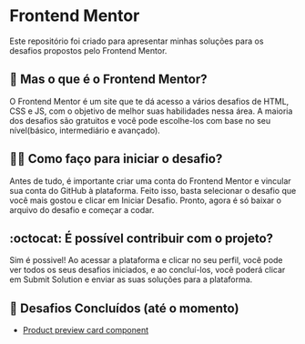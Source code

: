 <h1>Frontend Mentor</h1>

<p>Este repositório foi criado para apresentar minhas soluções para os desafios propostos pelo Frontend Mentor.</p>

<h2>🤔 Mas o que é o Frontend Mentor?</h2>
O Frontend Mentor é um site que te dá acesso a vários desafios de HTML, CSS e JS, com o objetivo de melhor suas habilidades nessa área. A maioria dos desafios são gratuitos e você pode escolhe-los com base no seu nível(básico, intermediário e avançado).</p>


<h2>🤷‍♀️ Como faço para iniciar o desafio?</h2>
<p>Antes de tudo, é importante criar uma conta do Frontend Mentor e vincular sua conta do GitHub à plataforma. Feito isso, basta selecionar o desafio que você mais gostou e clicar em Iniciar Desafio. Pronto, agora é só baixar o arquivo do desafio e começar a codar.</p>


<h2>:octocat: É possível contribuir com o projeto?</h2>
<p>Sim é possivel! Ao acessar a plataforma e clicar no seu perfil, você pode ver todos os seus desafios iniciados, e ao concluí-los, você poderá clicar em Submit Solution e enviar as suas soluções para a plataforma.</p>

<h2>🚀 Desafios Concluídos (até o momento)</h2>
<ul>
<li><a href="https://github.com/kaili0n/Desafios-Frontend-Mentor/tree/main/Projeto%201%20-%20Product%20preview%20card%20component"> Product preview card component</a></li>
</ul>
